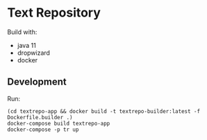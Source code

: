# Text Repository
Build with:
- java 11
- dropwizard
- docker

## Development
Run:
```
(cd textrepo-app && docker build -t textrepo-builder:latest -f Dockerfile.builder .)
docker-compose build textrepo-app
docker-compose -p tr up
```

